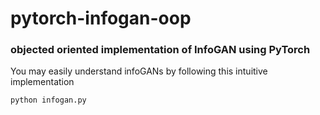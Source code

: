 # pytorch-infogan-oop
### objected oriented implementation of InfoGAN using PyTorch <br>
You may easily understand infoGANs by following this intuitive implementation

```
python infogan.py
```
